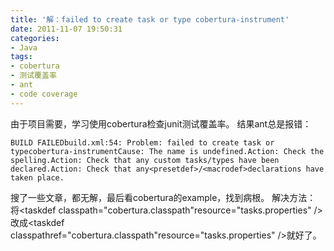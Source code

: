 ```yaml
---
title: '解：failed to create task or type cobertura-instrument'
date: 2011-11-07 19:50:31
categories: 
- Java
tags: 
- cobertura
- 测试覆盖率
- ant
- code coverage
---
```

由于项目需要，学习使用cobertura检查junit测试覆盖率。
结果ant总是报错：
```
BUILD FAILEDbuild.xml:54: Problem: failed to create task or typecobertura-instrumentCause: The name is undefined.Action: Check the spelling.Action: Check that any custom tasks/types have been declared.Action: Check that any<presetdef>/<macrodef>declarations have taken place.
```

搜了一些文章，都无解，最后看cobertura的example，找到病根。
解决方法：
将<taskdef classpath="cobertura.classpath"resource="tasks.properties" />改成<taskdef classpathref="cobertura.classpath"resource="tasks.properties" />就好了。
